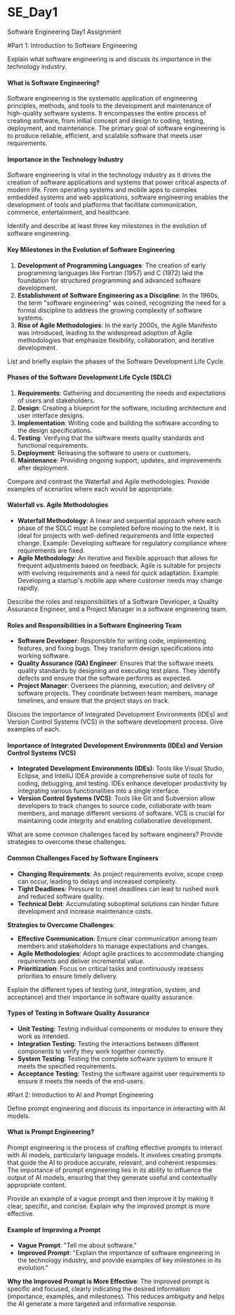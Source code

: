 # SE_Day1
Software Engineering Day1 Assignment

#Part 1: Introduction to Software Engineering

Explain what software engineering is and discuss its importance in the technology industry.

#### What is Software Engineering?
Software engineering is the systematic application of engineering principles, methods, and tools to the development and maintenance of high-quality software systems. It encompasses the entire process of creating software, from initial concept and design to coding, testing, deployment, and maintenance. The primary goal of software engineering is to produce reliable, efficient, and scalable software that meets user requirements.

#### Importance in the Technology Industry
Software engineering is vital in the technology industry as it drives the creation of software applications and systems that power critical aspects of modern life. From operating systems and mobile apps to complex embedded systems and web applications, software engineering enables the development of tools and platforms that facilitate communication, commerce, entertainment, and healthcare.


Identify and describe at least three key milestones in the evolution of software engineering.
#### Key Milestones in the Evolution of Software Engineering
1. **Development of Programming Languages**: The creation of early programming languages like Fortran (1957) and C (1972) laid the foundation for structured programming and advanced software development.
2. **Establishment of Software Engineering as a Discipline**: In the 1960s, the term "software engineering" was coined, recognizing the need for a formal discipline to address the growing complexity of software systems.
3. **Rise of Agile Methodologies**: In the early 2000s, the Agile Manifesto was introduced, leading to the widespread adoption of Agile methodologies that emphasize flexibility, collaboration, and iterative development.


List and briefly explain the phases of the Software Development Life Cycle.
#### Phases of the Software Development Life Cycle (SDLC)
1. **Requirements**: Gathering and documenting the needs and expectations of users and stakeholders.
2. **Design**: Creating a blueprint for the software, including architecture and user interface designs.
3. **Implementation**: Writing code and building the software according to the design specifications.
4. **Testing**: Verifying that the software meets quality standards and functional requirements.
5. **Deployment**: Releasing the software to users or customers.
6. **Maintenance**: Providing ongoing support, updates, and improvements after deployment.


Compare and contrast the Waterfall and Agile methodologies. Provide examples of scenarios where each would be appropriate.
#### Waterfall vs. Agile Methodologies
- **Waterfall Methodology**: A linear and sequential approach where each phase of the SDLC must be completed before moving to the next. It is ideal for projects with well-defined requirements and little expected change. Example: Developing software for regulatory compliance where requirements are fixed.
- **Agile Methodology**: An iterative and flexible approach that allows for frequent adjustments based on feedback. Agile is suitable for projects with evolving requirements and a need for quick adaptation. Example: Developing a startup's mobile app where customer needs may change rapidly.


Describe the roles and responsibilities of a Software Developer, a Quality Assurance Engineer, and a Project Manager in a software engineering team.
#### Roles and Responsibilities in a Software Engineering Team
- **Software Developer**: Responsible for writing code, implementing features, and fixing bugs. They transform design specifications into working software.
- **Quality Assurance (QA) Engineer**: Ensures that the software meets quality standards by designing and executing test plans. They identify defects and ensure that the software performs as expected.
- **Project Manager**: Oversees the planning, execution, and delivery of software projects. They coordinate between team members, manage timelines, and ensure that the project stays on track.


Discuss the importance of Integrated Development Environments (IDEs) and Version Control Systems (VCS) in the software development process. Give examples of each.
#### Importance of Integrated Development Environments (IDEs) and Version Control Systems (VCS)
- **Integrated Development Environments (IDEs)**: Tools like Visual Studio, Eclipse, and IntelliJ IDEA provide a comprehensive suite of tools for coding, debugging, and testing. IDEs enhance developer productivity by integrating various functionalities into a single interface.
- **Version Control Systems (VCS)**: Tools like Git and Subversion allow developers to track changes to source code, collaborate with team members, and manage different versions of software. VCS is crucial for maintaining code integrity and enabling collaborative development.


What are some common challenges faced by software engineers? Provide strategies to overcome these challenges.
#### Common Challenges Faced by Software Engineers
- **Changing Requirements**: As project requirements evolve, scope creep can occur, leading to delays and increased complexity.
- **Tight Deadlines**: Pressure to meet deadlines can lead to rushed work and reduced software quality.
- **Technical Debt**: Accumulating suboptimal solutions can hinder future development and increase maintenance costs.
  
**Strategies to Overcome Challenges**:
- **Effective Communication**: Ensure clear communication among team members and stakeholders to manage expectations and changes.
- **Agile Methodologies**: Adopt agile practices to accommodate changing requirements and deliver incremental value.
- **Prioritization**: Focus on critical tasks and continuously reassess priorities to ensure timely delivery.


Explain the different types of testing (unit, integration, system, and acceptance) and their importance in software quality assurance.
#### Types of Testing in Software Quality Assurance
- **Unit Testing**: Testing individual components or modules to ensure they work as intended.
- **Integration Testing**: Testing the interactions between different components to verify they work together correctly.
- **System Testing**: Testing the complete software system to ensure it meets the specified requirements.
- **Acceptance Testing**: Testing the software against user requirements to ensure it meets the needs of the end-users.



#Part 2: Introduction to AI and Prompt Engineering


Define prompt engineering and discuss its importance in interacting with AI models.
#### What is Prompt Engineering?
Prompt engineering is the process of crafting effective prompts to interact with AI models, particularly language models. It involves creating prompts that guide the AI to produce accurate, relevant, and coherent responses. The importance of prompt engineering lies in its ability to influence the output of AI models, ensuring that they generate useful and contextually appropriate content.


Provide an example of a vague prompt and then improve it by making it clear, specific, and concise. Explain why the improved prompt is more effective.
#### Example of Improving a Prompt
- **Vague Prompt**: "Tell me about software."
- **Improved Prompt**: "Explain the importance of software engineering in the technology industry, and provide examples of key milestones in its evolution."
  
**Why the Improved Prompt is More Effective**:
The improved prompt is specific and focused, clearly indicating the desired information (importance, examples, and milestones). This reduces ambiguity and helps the AI generate a more targeted and informative response.
